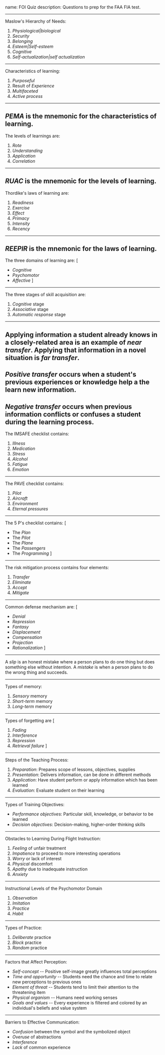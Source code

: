 name: FOI Quiz
description: Questions to prep for the FAA FIA test.

---

Maslow's Hierarchy of Needs:

1. _Physiological|biological_
2. _Security_
3. _Belonging_
4. _Esteem|Self-esteem_
5. _Cognitive_
6. _Self-actualization|self actualization_

---

Characteristics of learning:

1. _Purposeful_
2. Result of _Experience_
3. _Multifaceted_
4. _Active process_

---

## _PEMA_ is the mnemonic for the characteristics of learning.

The levels of learnings are:

1. _Rote_
2. _Understanding_
3. _Application_
4. _Correlation_

---

## _RUAC_ is the mnemonic for the levels of learning.

Thordike's laws of learning are:

1. _Readiness_
2. _Exercise_
3. _Effect_
4. _Primacy_
5. _Intensity_
6. _Recency_

---

## _REEPIR_ is the mnemonic for the laws of learning.

The three domains of learning are:
[

- _Cognitive_
- _Psychomotor_
- _Affective_
  ]

---

The three stages of skill acquisition are:

1. _Cognitive_ stage
2. _Associative_ stage
3. _Automatic response_ stage

---

## Applying information a student already knows in a closely-related area is an example of _near transfer_. Applying that information in a novel situation is _far transfer_.

## _Positive transfer_ occurs when a student's previous experiences or knowledge help a the learn new information.

## _Negative transfer_ occurs when previous information conflicts or confuses a student during the learning process.

The IMSAFE checklist contains:

1. _Illness_
2. _Medication_
3. _Stress_
4. _Alcohol_
5. _Fatigue_
6. _Emotion_

---

The PAVE checklist contains:

1. _Pilot_
2. _Aircraft_
3. _Environment_
4. _Eternal pressures_

---

The 5 P's checklist contains:
[

- The _Plan_
- The _Pilot_
- The _Plane_
- The _Passengers_
- The _Programming_
  ]

---

The risk mitigation process contains four elements:

1. _Transfer_
2. _Eliminate_
3. _Accept_
4. _Mitigate_

---

Common defense mechanism are:
[

- _Denial_
- _Repression_
- _Fantasy_
- _Displacement_
- _Compensation_
- _Projection_
- _Rationalization_
  ]

---

A _slip_ is an honest mistake where a person plans to do one thing but does something else without intention. A _mistake_ is when a person plans to do the wrong thing and succeeds.

---

Types of memory:

1. _Sensory_ memory
2. _Short-term_ memory
3. _Long-term_ memory

---

Types of forgetting are
[

1. _Fading_
2. _Interference_
3. _Repression_
4. _Retrieval failure_
   ]

---

Steps of the Teaching Process:

1. _Preparation_: Prepares scope of lessons, objectives, supplies
2. _Presentation_: Delivers information, can be done in different methods
3. _Application_: Have student perform or apply information which has been learned
4. _Evaluation_: Evaluate student on their learning

---

Types of Training Objectives:

- _Performance objectives_: Particular skill, knowledge, or behavior to be learned
- _Decision objectives_: Decision-making, higher-order thinking skills

---

Obstacles to Learning During Flight Instruction:

1. _Feeling_ of unfair treatment
2. _Impatience_ to proceed to more interesting operations
3. _Worry_ or lack of interest
4. _Physical_ discomfort
5. _Apathy_ due to inadequate instruction
6. _Anxiety_

---

Instructional Levels of the Psychomotor Domain

1. _Observation_
2. _Imitation_
3. _Practice_
4. _Habit_

---

Types of Practice:

1. _Deliberate_ practice
2. _Block_ practice
3. _Random_ practice

---

Factors that Affect Perception:

- _Self-concept_ -- Positive self-image greatly influences total perceptions
- _Time and opportunity_ -- Students need the chance and time to relate new perceptions to previous ones
- _Element of threat_ -- Students tend to limit their attention to the threatening item
- _Physical organism_ -- Humans need working senses
- _Goals and values_ -- Every experience is filtered and colored by an individual's beliefs and value system

---

Barriers to Effective Communication:

- _Confusion_ between the symbol and the symbolized object
- _Overuse_ of abstractions
- _Interference_
- _Lack_ of common experience
